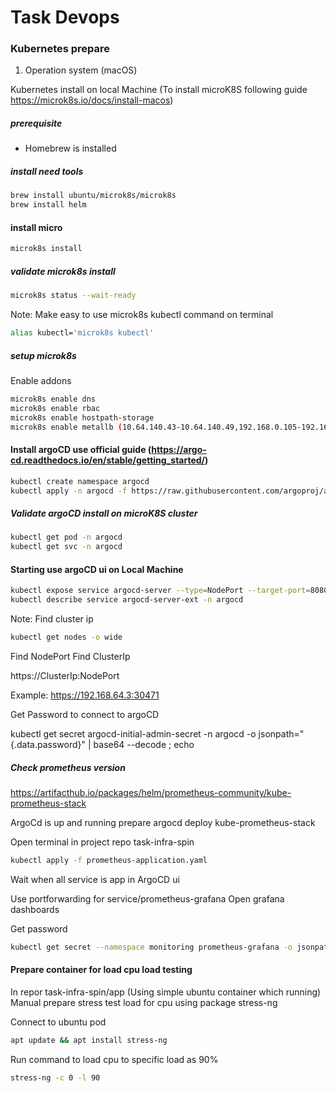 # Task Devops

### Kubernetes prepare

1. Operation system (macOS)

Kubernetes install on local Machine (To install microK8S following guide https://microk8s.io/docs/install-macos)

##### prerequisite

 - Homebrew is installed

##### install need tools

```sh
brew install ubuntu/microk8s/microk8s
brew install helm
```

#### install micro

```sh
microk8s install
```

##### validate microk8s install

```sh
microk8s status --wait-ready
```

Note: Make easy to use microk8s kubectl command  on terminal
```sh
alias kubectl='microk8s kubectl'
```

##### setup microk8s

Enable addons

```sh
microk8s enable dns
microk8s enable rbac
microk8s enable hostpath-storage
microk8s enable metallb (10.64.140.43-10.64.140.49,192.168.0.105-192.168.0.111)
```

#### Install argoCD use official guide (https://argo-cd.readthedocs.io/en/stable/getting_started/)

```sh
kubectl create namespace argocd
kubectl apply -n argocd -f https://raw.githubusercontent.com/argoproj/argo-cd/stable/manifests/install.yaml
```

##### Validate argoCD install on microK8S cluster

```sh
kubectl get pod -n argocd
kubectl get svc -n argocd
```

#### Starting use argoCD ui on Local Machine

```sh
kubectl expose service argocd-server --type=NodePort --target-port=8080 --name=argocd-server-ext -n argocd
kubectl describe service argocd-server-ext -n argocd
```

Note: Find cluster ip
```sh
kubectl get nodes -o wide
```
Find NodePort
Find ClusterIp

https://ClusterIp:NodePort

Example:
https://192.168.64.3:30471

Get Password to connect to argoCD

kubectl get secret argocd-initial-admin-secret -n argocd -o jsonpath="{.data.password}" | base64 --decode ; echo


##### Check prometheus version

https://artifacthub.io/packages/helm/prometheus-community/kube-prometheus-stack

ArgoCd is up and running prepare argocd deploy kube-prometheus-stack

Open terminal in project repo task-infra-spin

```sh
kubectl apply -f prometheus-application.yaml
```

Wait when all service is app in ArgoCD ui

Use portforwarding for service/prometheus-grafana
Open grafana dashboards

Get password

```sh
kubectl get secret --namespace monitoring prometheus-grafana -o jsonpath="{.data.admin-password}" | base64 --decode ; echo
```

#### Prepare container for load cpu load testing

In repor task-infra-spin/app (Using simple ubuntu container which running)
Manual prepare stress test load for cpu using package stress-ng

Connect to ubuntu pod 

```sh
apt update && apt install stress-ng
```

Run command to load cpu to specific load as 90%

```sh
stress-ng -c 0 -l 90
```